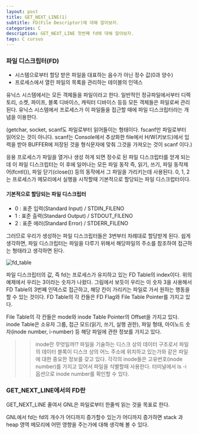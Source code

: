 ```yaml
---
layout: post
title: GET_NEXT_LINE(1)
subtitle: FD(File Descriptor)에 대해 알아보자.
categories: C
description: GET_NEXT_LINE 첫번째 fd에 대해 알아보자.
tags: C cursus
---
```


### 파일 디스크립터(FD)
* 시스템으로부터 할당 받은 파일을 대표하는 음수가 아닌 정수 값(0과 양수)
* 프로세스에서 열린 파일의 목록을 관리하는 테이블의 인덱스

유닉스 시스템에서는 모든 객체들을 파일이라고 한다. 일반적인 정규파일에서부터 디렉토리, 소켓, 파이프, 블록 디바이스, 캐릭터 디바이스 등등 모든 객체들은 파일로써 관리된다. 유닉스 시스템에서 프로세스가 이 파일들을 접근할 때에 파일 디스크립터라는 개념을 이용한다.

(getchar, socket, scanf도 파일로부터 읽어들이는 형태이다. fscanf만 파일로부터 읽어오는 것이 아니다. scanf는 Console에서 추상화한 file에서 H/W(키보드)에서 입력을 받아 BUFFER에 저장된 것을 형식문자에 맞춰 그것을 가져오는 것이 scanf 이다.)

응용 프로세스가 파일을 열거나 생성 하게 되면 정수로 된 파일 디스크립터를 얻게 되는데 이 파일 디스크립터는 이 후에 일어나는 모든 파일 동작 즉, 읽기, 쓰기, 파일 동작제어(fcntl()), 파일 닫기(close()) 등의 동작에서 그 파일을 가리키는데 사용된다. 0, 1, 2는 프로세스가 메모리에서 실행을 시작할때 기본적으로 할당되는 파일 디스크럽터이다.

#### 기본적으로 할당되는 파일 디스크립터
* 0 : 표준 입력(Standard Input) / STDIN_FILENO
* 1 : 표준 출력(Standard Output) / STDOUT_FILENO
* 2 : 표준 에러(Standard Error) / STDERR_FILENO

그러므로 우리가 생성하는 파일 디스크립터들은 3번부터 차례대로 할당받게 된다.
쉽게 생각하면, 파일 디스크립터는 파일을 다루기 위해서 해당파일의 주소를 참조하여 접근하는 형태라고 생각하면 된다.

![fd_table](https://oopy.lazyrockets.com/api/v2/notion/image?src=https%3A%2F%2Fs3-us-west-2.amazonaws.com%2Fsecure.notion-static.com%2F17c669b2-358d-42ed-bccc-f5f3492ebec8%2FUntitled.png&blockId=ac1641d4-620e-4ad0-b19f-78cb5bcce0b6)

파일 디스크립터의 값, 즉 fd는 프로세스가 유지하고 있는 FD Table의 index이다. 위의 예제에서 우리는 3이라는 숫자가 나왔다. 그림에서 보듯이 우리는 이 숫자 3을 사용해서 FD Table의 3번째 인덱스로 접근하고, 해당 칸이 가리키는 파일로 가서 원하는 행동을 할 수 있는 것이다. FD Table의 각 칸들은 FD Flag와 File Table Pointer를 가지고 있다. 

File Table의 각 칸들은 mode와 inode Table Pointer의 Offset을 가지고 있다. inode Table은 소유자 그룹, 접근 모드(읽기, 쓰기, 실행 권한), 파일 형태, 아이노드 숫자(inode number, i-number) 등 해당 파일에 관한 정보를 가지고 있다.

>>inode란 무엇일까!? 파일을 기술하는 디스크 상의 데이터 구조로서 파일의 데이터 블록이 디스크 상의 어느 주소에 위치하고 있는가와 같은 파일에 대한 중요한 정보를 갖고 있다. 각각의 inode들은 고유번호(inode number)를 가지고 있어서 파일을 식별할때 사용한다.
터미널에서 ls -i 옵션으로 inode number를 확인할 수 있다.

### GET_NEXT_LINE에서의 FD란

GET_NEXT_LINE 줄여서 GNL은 파일로부터 한줄씩 읽는 것을 목표로 한다.

GNL에서 fd는 fd의 개수가 어디까지 증가할수 있는가 어디까지 증가하면 stack 과 heap 영역 메모리에 어떤 영향을 주는가에 대해 생각해 볼 수 있다.

